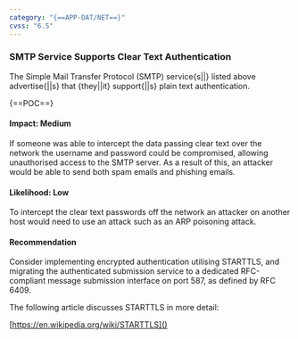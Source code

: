 ```yaml
---
category: "{==APP-DAT/NET==}"
cvss: "6.5"
---
```

### SMTP Service Supports Clear Text Authentication
The Simple Mail Transfer Protocol (SMTP) service{s||} listed above advertise{||s} that {they||it} support{||s} plain text authentication.

{==POC==}
#### Impact: Medium
If someone was able to intercept the data passing clear text over the network the username and password could be compromised, allowing unauthorised access to the SMTP server. As a result of this, an attacker would be able to send both spam emails and phishing emails.
#### Likelihood: Low
To intercept the clear text passwords off the network an attacker on another host would need to use an attack such as an ARP poisoning attack.
#### Recommendation
Consider implementing encrypted authentication utilising STARTTLS, and migrating the authenticated submission service to a dedicated RFC-compliant message submission interface on port 587, as defined by RFC 6409.

The following article discusses STARTTLS in more detail:

[https://en.wikipedia.org/wiki/STARTTLS]()
